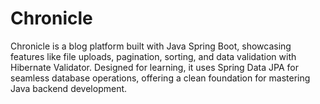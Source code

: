 # Chronicle
Chronicle is a blog platform built with Java Spring Boot, showcasing features like file uploads, pagination, sorting, and data validation with Hibernate Validator. Designed for learning, it uses Spring Data JPA for seamless database operations, offering a clean foundation for mastering Java backend development.
